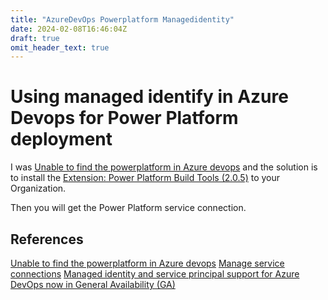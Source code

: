 ```yaml
---
title: "AzureDevOps Powerplatform Managedidentity"
date: 2024-02-08T16:46:04Z
draft: true
omit_header_text: true
---
```


# Using managed identify in Azure Devops for Power Platform deployment

I was [Unable to find the powerplatform in Azure devops](https://stackoverflow.com/questions/73568367/unable-to-find-the-powerplatform-in-azure-devops)
and the solution is to install the [Extension: Power Platform Build Tools (2.0.5)](https://marketplace.visualstudio.com/items?itemName=microsoft-IsvExpTools.PowerPlatform-BuildTools&wt.mc_id=MVP_308367) to your Organization.

Then you will get the Power Platform service connection.


## References

[Unable to find the powerplatform in Azure devops](https://stackoverflow.com/questions/73568367/unable-to-find-the-powerplatform-in-azure-devops)
[Manage service connections](https://learn.microsoft.com/en-us/azure/devops/pipelines/library/service-endpoints?view=azure-devops&tabs=yaml&wt.mc_id=MVP_308367)
[Managed identity and service principal support for Azure DevOps now in General Availability (GA)](https://devblogs.microsoft.com/devops/managed-identity-and-service-principal-support-for-azure-devops-now-in-general-availability-ga/)